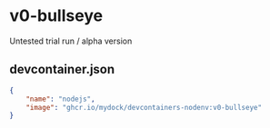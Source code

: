 # v0-bullseye

Untested trial run / alpha version

## devcontainer.json

```json
{
	"name": "nodejs",
	"image": "ghcr.io/mydock/devcontainers-nodenv:v0-bullseye"
}
```
